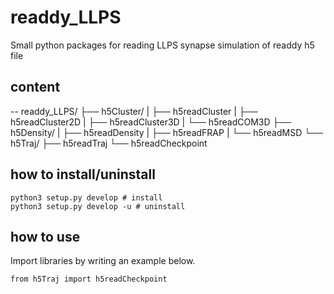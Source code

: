 # readdy_LLPS
Small python packages for reading LLPS synapse simulation of readdy h5 file

## content
-- readdy_LLPS/
 ├── h5Cluster/
 |    ├── h5readCluster
 |    ├── h5readCluster2D
 |    ├── h5readCluster3D
 |    └── h5readCOM3D
 ├── h5Density/
 |    ├── h5readDensity
 |    ├── h5readFRAP
 |    └── h5readMSD
 └── h5Traj/
      ├── h5readTraj
      └── h5readCheckpoint

## how to install/uninstall
```
python3 setup.py develop # install
python3 setup.py develop -u # uninstall
```

## how to use
Import libraries by writing an example below.
```
from h5Traj import h5readCheckpoint
```

